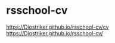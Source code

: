 # rsschool-cv
https://Diostriker.github.io/rsschool-cv/cv
https://Diostriker.github.io/rsschool-cv/

